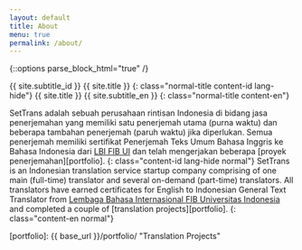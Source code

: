 ```yaml
---
layout: default
title: About
menu: true
permalink: /about/
---
```


{::options parse_block_html="true" /}
<div class="section white npage">
<div class="wrapper">
<div class="npage-1-col">

{{ site.subtitle_id }} {{ site.title }}
{: class="normal-title content-id lang-hide"}
{{ site.title }} {{ site.subtitle_en }}
{: class="normal-title content-en"}

SetTrans adalah sebuah perusahaan rintisan Indonesia di bidang jasa 
penerjemahan yang memiliki satu penerjemah utama (purna waktu) dan beberapa 
tambahan penerjemah (paruh waktu) jika diperlukan. 
Semua penerjemah memiliki sertifikat Penerjemah Teks Umum Bahasa Inggris 
ke Bahasa Indonesia dari [LBI FIB UI][lbi-fib-ui] dan telah mengerjakan 
beberapa [proyek penerjemahan][portfolio].
{: class="content-id lang-hide normal"}
SetTrans is an Indonesian translation service startup company 
comprising of one main (full-time) translator and several on-demand 
(part-time) translators. 
All translators have earned certificates for English to Indonesian 
General Text Translator from [Lembaga Bahasa Internasional FIB Universitas 
Indonesia][lbi-fib-ui] and completed a couple of 
[translation projects][portfolio]. 
{: class="content-en normal"}

</div>
</div>
</div>


[lbi-fib-ui]: http://lbifib.ui.ac.id/ "LBI FIB UI" 
[portfolio]: {{ base_url }}/portfolio/ "Translation Projects"
